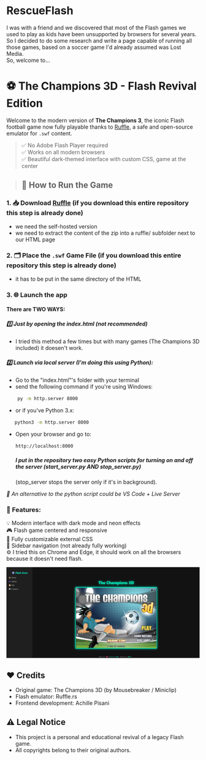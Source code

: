 # RescueFlash
I was with a friend and we discovered that most of the Flash games we used to play as kids have been unsupported by browsers for several years.  
So I decided to do some research and write a page capable of running all those games, based on a soccer game I'd already assumed was Lost Media.  
So, welcome to...  

# ⚽ The Champions 3D - Flash Revival Edition

Welcome to the modern version of **The Champions 3**, the iconic Flash football game now fully playable thanks to [Ruffle](https://ruffle.rs/), a safe and open-source emulator for `.swf` content.

> ✅ No Adobe Flash Player required  
> ✅ Works on all modern browsers  
> ✅ Beautiful dark-themed interface with custom CSS, game at the center

> ## 🚀 How to Run the Game

 ### 1. 📥 Download [Ruffle](https://ruffle.rs) (if you download this entire repository this step is already done) 
   - we need the self-hosted version
   - we need to extract the content of the zip into a ruffle/ subfolder next to our HTML page

### 2. 🗂 Place the `.swf` Game File (if you download this entire repository this step is already done)
  - it has to be put in the same directory of the HTML

### 3. 🌐 Launch the app
#### There are TWO WAYS:
##### 1️⃣ Just by opening the index.html (not recommended)
  - I tried this method a few times but with many games (The Champions 3D included) it doesen't work.
##### 2️⃣ Launch via local server (I'm doing this using Python):
  - Go to the "index.html"'s folder with your terminal
  - send the following command if you're using Windows:
```bash
    py -m http.server 8000
 ```
  - or if you've Python 3.x:
```bash
   python3 -m http.server 8000
 ```
- Open your browser and go to:
    ```bash
   http://localhost:8000
    ```

    ##### I put in the repository two easy Python scripts for turning on and off the server (start_server.py AND stop_server.py)
  (stop_server stops the server only if it's in background).

*🔄 An alternative to the python script could be VS Code + Live Server*

### 🧠 Features:
💡 Modern interface with dark mode and neon effects  
🎮 Flash game centered and responsive  
🎨 Fully customizable external CSS  
🧱 Sidebar navigation (not already fully working)  
⚙️ I tried this on Chrome and Edge, it should work on all the browsers because it doesn't need flash.  

![Game preview](img/Screenshot.png)


## ❤️ Credits
- Original game: The Champions 3D (by Mousebreaker / Miniclip)
- Flash emulator: Ruffle.rs
- Frontend development: Achille Pisani

## ⚠️ Legal Notice
- This project is a personal and educational revival of a legacy Flash game.
- All copyrights belong to their original authors.
